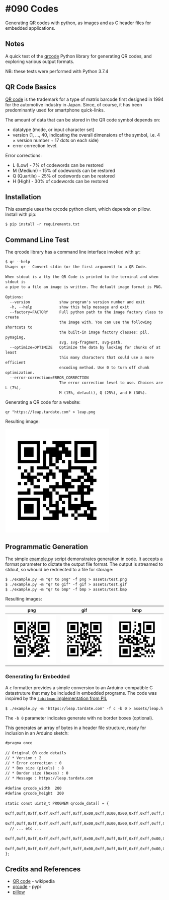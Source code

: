 # #090 Codes

Generating QR codes with python, as images and as C header files for embedded applications.

## Notes

A quick test of the [qrcode](https://pypi.org/project/qrcode/) Python library for generating QR codes,
and exploring various output formats.

NB: these tests were performed with Python 3.7.4

## QR Code Basics

[QR code](https://en.wikipedia.org/wiki/QR_code) is the trademark for a type of matrix barcode first designed in 1994 for the automotive industry in Japan.
Since, of course, it has been predominantly used for smartphone quick-links.

The amount of data that can be stored in the QR code symbol depends on:

* datatype (mode, or input character set)
* version (1, ..., 40, indicating the overall dimensions of the symbol, i.e. 4 × version number + 17 dots on each side)
* error correction level.

Error corrections:

* L (Low) - 7% of codewords can be restored
* M (Medium) - 15% of codewords can be restored
* Q (Quartile) - 25% of codewords can be restored
* H (High) - 30% of codewords can be restored

## Installation

This example uses the qrcode python client, which depends on pillow. Install with pip:

```
$ pip install -r requirements.txt
```

## Command Line Test

The qrcode library has a command line interface invoked with `qr`:

```
$ qr --help
Usage: qr - Convert stdin (or the first argument) to a QR Code.

When stdout is a tty the QR Code is printed to the terminal and when stdout is
a pipe to a file an image is written. The default image format is PNG.

Options:
  --version             show program's version number and exit
  -h, --help            show this help message and exit
  --factory=FACTORY     Full python path to the image factory class to create
                        the image with. You can use the following shortcuts to
                        the built-in image factory classes: pil, pymaging,
                        svg, svg-fragment, svg-path.
  --optimize=OPTIMIZE   Optimize the data by looking for chunks of at least
                        this many characters that could use a more efficient
                        encoding method. Use 0 to turn off chunk optimization.
  --error-correction=ERROR_CORRECTION
                        The error correction level to use. Choices are L (7%),
                        M (15%, default), Q (25%), and H (30%).
```

Generating a QR code for a website:

```
qr "https://leap.tardate.com" > leap.png
```

Resulting image:

![leap](./assets/leap.png?raw=true)

## Programmatic Generation

The simple [example.py](./example.py) script demonstrates generation in code.
It accepts a format parameter to dictate the output file format.
The output is streamed to stdout, so whould be redriected to a file for storage:

```
$ ./example.py -m "qr to png" -f png > assets/test.png
$ ./example.py -m "qr to gif" -f gif > assets/test.gif
$ ./example.py -m "qr to bmp" -f bmp > assets/test.bmp
```

Resulting images:

| png | gif | bmp |
|-----|-----|-----|
| ![png](./assets/test.png?raw=true) | ![gif](./assets/test.gif?raw=true) | ![bmp](./assets/test.bmp?raw=true) |

### Generating for Embedded

A `c` formatter provides a simple conversion to an Arduino-compatible C datastruture that
may be included in embedded programs.
The code was inspired by the [`tobitmap` implementation from PIL](https://github.com/python-pillow/Pillow/blob/master/src/PIL/Image.py#L722)

`$ ./example.py -m 'https://leap.tardate.com' -f c -b 0 > assets/leap.h`

The `-b 0` parameter indicates generate with no border boxes (optional).

This generates an array of bytes in a header file structure, ready for inclusion in an Arduino sketch:

    #pragma once

    // Original QR code details
    // * Version : 2
    // * Error correction : 0
    // * Box size (pixels) : 8
    // * Border size (boxes) : 0
    // * Message : https://leap.tardate.com

    #define qrcode_width  200
    #define qrcode_height  200

    static const uint8_t PROGMEM qrcode_data[] = {
      0xff,0xff,0xff,0xff,0xff,0xff,0xff,0x00,0xff,0x00,0x00,0xff,0xff,0xff,0xff,0xff,0xff,0x00,0xff,0xff,0xff,0xff,0xff,0xff,0xff,
      0xff,0xff,0xff,0xff,0xff,0xff,0xff,0x00,0xff,0x00,0x00,0xff,0xff,0xff,0xff,0xff,0xff,0x00,0xff,0xff,0xff,0xff,0xff,0xff,0xff,
      // ... etc ...
      0xff,0xff,0xff,0xff,0xff,0xff,0xff,0x00,0xff,0xff,0xff,0xff,0xff,0x00,0x00,0x00,0x00,0x00,0xff,0x00,0x00,0x00,0xff,0xff,0xff,
      0xff,0xff,0xff,0xff,0xff,0xff,0xff,0x00,0xff,0xff,0xff,0xff,0xff,0x00,0x00,0x00,0x00,0x00,0xff,0x00,0x00,0x00,0xff,0xff,0xff
    };


## Credits and References

* [QR code](https://en.wikipedia.org/wiki/QR_code) - wikipedia
* [qrcode](https://pypi.org/project/qrcode/) - pypi
* [pillow](https://pillow.readthedocs.io/en/stable/)
